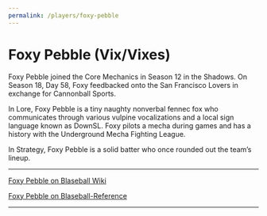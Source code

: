 ```yaml
---
permalink: /players/foxy-pebble
---
```


# Foxy Pebble (Vix/Vixes)

Foxy Pebble joined the Core Mechanics in Season 12 in the Shadows. On Season 18, Day 58, Foxy feedbacked onto the San
Francisco Lovers in exchange for Cannonball Sports.

In Lore, Foxy Pebble is a tiny naughty nonverbal fennec fox who communicates through various vulpine vocalizations and a
local sign language known as DownSL. Foxy pilots a mecha during games and has a history with the Underground Mecha
Fighting League.

In Strategy, Foxy Pebble is a solid batter who once rounded out the team’s lineup.

---

[Foxy Pebble on Blaseball Wiki](https://www.blaseball.wiki/w/Foxy_Pebble)

[Foxy Pebble on Blaseball-Reference](https://blaseball-reference.com/players/foxy-pebble)

---